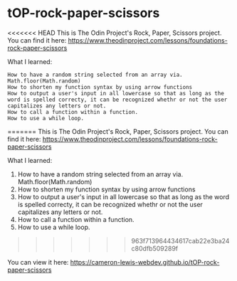 # tOP-rock-paper-scissors

<<<<<<< HEAD
This is The Odin Project's Rock, Paper, Scissors project. You can find it here: https://www.theodinproject.com/lessons/foundations-rock-paper-scissors

What I learned:

    How to have a random string selected from an array via. Math.floor(Math.random)
    How to shorten my function syntax by using arrow functions
    How to output a user's input in all lowercase so that as long as the word is spelled correcty, it can be recognized whethr or not the user capitalizes any letters or not.
    How to call a function within a function.
    How to use a while loop.
=======
This is The Odin Project's Rock, Paper, Scissors project.
You can find it here: https://www.theodinproject.com/lessons/foundations-rock-paper-scissors

What I learned:
1) How to have a random string selected from an array via. Math.floor(Math.random)
2) How to shorten my function syntax by using arrow functions
3) How to output a user's input in all lowercase so that as long as the word is spelled
   correcty, it can be recognized whethr or not the user capitalizes any letters or not.
4) How to call a function within a function.
5) How to use a while loop.
>>>>>>> 963f713964434617cab22e3ba24c80dfb509289f

You can view it here: https://cameron-lewis-webdev.github.io/tOP-rock-paper-scissors
